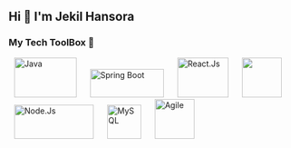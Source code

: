 ## Hi 👋 I'm Jekil Hansora

### My Tech ToolBox 🧰
<span>
  <img alt="Java" src="https://user-images.githubusercontent.com/4328384/119971923-3435ab00-bfcf-11eb-9c74-9ab45daa4723.gif" width="110" height="70" style="display: inline; margin: 0 10px;" />
  <img alt="Spring Boot" src="https://user-images.githubusercontent.com/4328384/119972905-6c89b900-bfd0-11eb-9102-4dfe44b2e32f.png" width="130" height="50" style="display: inline; margin: 0 10px;" />
  <img alt="React.Js" src="https://user-images.githubusercontent.com/4328384/119970574-87a6f980-bfcd-11eb-91a4-c8fd44d7a4db.gif" width="90" height="70" style="display: inline; margin: 0 10px;" />
  <img alr="HTML CSS JS" src="https://user-images.githubusercontent.com/4328384/119952047-380b0280-bfba-11eb-9591-52fc6d3264af.png" height="70" style="display: inline; margin: 0 10px;" />
  <img alt="Node.Js" src="https://user-images.githubusercontent.com/4328384/119972330-b3c37a00-bfcf-11eb-9fc6-785eb429907b.gif" width="140" height="60" style="display: inline; margin: 0 10px;" />
  <img alt="MySQL" src="https://user-images.githubusercontent.com/4328384/119952584-cc756500-bfba-11eb-88cc-3f6556e98a5e.png" height="60" style="display: inline; margin: 0 10px;" />
<img alt="Agile" src="https://user-images.githubusercontent.com/4328384/119952837-07779880-bfbb-11eb-8817-09356fdc2034.png" width="70" height="70" style="display: inline; margin: 0 10px;" />
</span>
<!--
**jekilhansora901/jekilhansora901** is a ✨ _special_ ✨ repository because its `README.md` (this file) appears on your GitHub profile.

Here are some ideas to get you started:

- 🔭 I’m currently working on ...
- 🌱 I’m currently learning ...
- 👯 I’m looking to collaborate on ...
- 🤔 I’m looking for help with ...
- 💬 Ask me about ...
- 📫 How to reach me: ...
- 😄 Pronouns: ...
- ⚡ Fun fact: ...
-->
